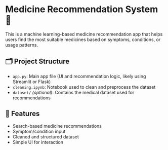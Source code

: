 # Medicine Recommendation System 💊

This is a machine learning-based medicine recommendation app that helps users find the most suitable medicines based on symptoms, conditions, or usage patterns.

## 🗂️ Project Structure

- `app.py`: Main app file (UI and recommendation logic, likely using Streamlit or Flask)
- `cleaning.ipynb`: Notebook used to clean and preprocess the dataset
- `dataset/` *(optional)*: Contains the medical dataset used for recommendations

## 🚀 Features

- Search-based medicine recommendations
- Symptom/condition input
- Cleaned and structured dataset
- Simple UI for interaction


